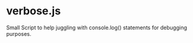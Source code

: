 verbose.js
==========

Small Script to help juggling with console.log() statements for debugging purposes.